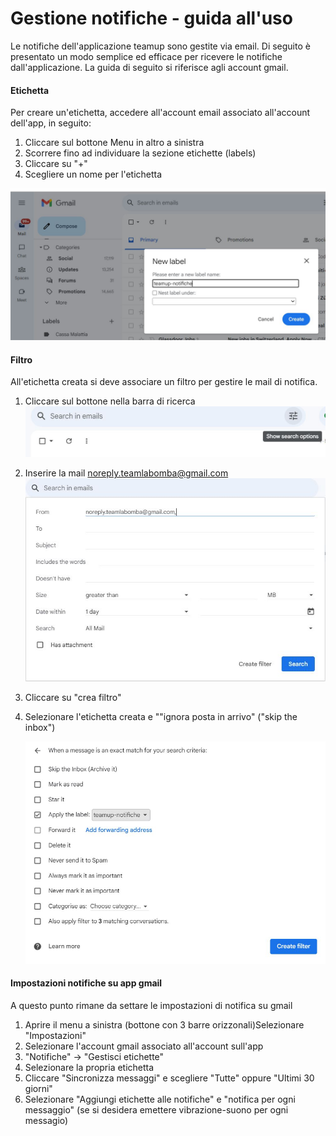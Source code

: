 # Gestione notifiche - guida all'uso

Le notifiche dell'applicazione teamup sono gestite via email. Di seguito è presentato un modo semplice ed efficace per ricevere le notifiche dall'applicazione. La guida di seguito si riferisce agli account gmail.

#### Etichetta

Per creare un'etichetta, accedere all'account email associato all'account dell'app, in seguito:

1. Cliccare sul bottone Menu in altro a sinistra
2. Scorrere fino ad individuare la sezione etichette (labels)
3. Cliccare su "+"
4. Scegliere un nome per l'etichetta

![1685739419248](image/notifiche_how_to/1685739419248.png)

#### Filtro

All'etichetta creata si deve associare un filtro per gestire le mail di notifica.

1. Cliccare sul bottone nella barra di ricerca
   ![1685739639085](image/notifiche_how_to/1685739639085.png)
2. Inserire la mail noreply.teamlabomba@gmail.com
   ![1685739695423](image/notifiche_how_to/1685739695423.png)
3. Cliccare su "crea filtro"
4. Selezionare l'etichetta creata e ""ignora posta in arrivo" ("skip the inbox")

   ![1685739880557](image/notifiche_how_to/1685739880557.png)

#### Impostazioni notifiche su app gmail

A questo punto rimane da settare le impostazioni di notifica su gmail

1. Aprire il menu a sinistra (bottone con 3 barre orizzonali)Selezionare "Impostazioni"
2. Selezionare l'account gmail associato all'account sull'app
3. "Notifiche" -> "Gestisci etichette"
4. Selezionare la propria etichetta
5. Cliccare "Sincronizza messaggi" e scegliere "Tutte" oppure "Ultimi 30 giorni"
6. Selezionare "Aggiungi etichette alle notifiche" e "notifica per ogni messaggio" (se si desidera emettere vibrazione-suono per ogni messagio)
